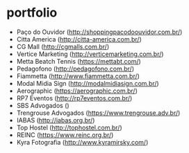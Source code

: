 # portfolio

- Paço do Ouvidor (http://shoppingpacodoouvidor.com.br/)
- Citta America (http://citta-america.com.br/)
- CG Mall (http://cgmalls.com.br/)
- Vertice Marketing (http://verticemarketing.com.br/)
- Metta Beatch Tennis (https://mettabt.com/)
- Pedagofono (http://pedagofono.com.br/)
- Fiammetta (http://www.fiammetta.com.br/)
- Modal Midia Sign (http://modalmidiasign.com.br/)
- Aerographic (https://aerographic.com.br/)
- RP7 Eventos (http://rp7eventos.com.br/)
- SBS Advogados ()
- Trengrouse Advogados (https://www.trengrouse.adv.br/)
- IABAS (http://iabas.org.br/)
- Top Hostel (http://tophostel.com.br/)
- REINC (https://www.reinc.org.br/)
- Kyra Fotografia (http://www.kyramirsky.com/)

